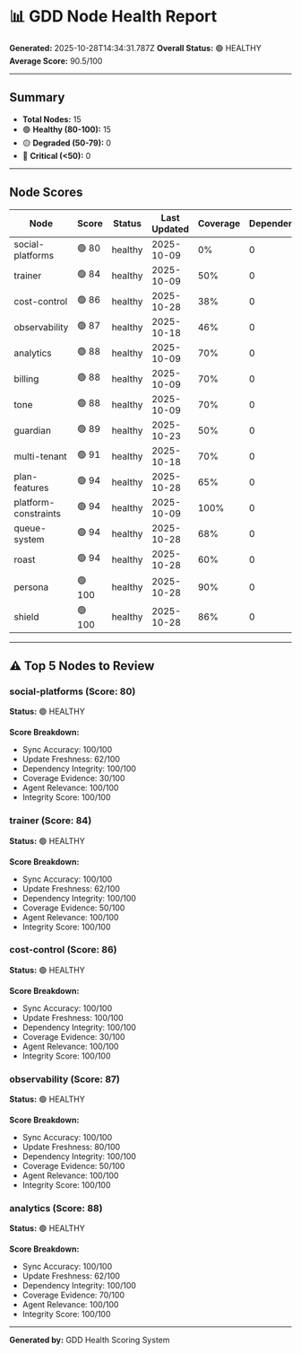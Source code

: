 # 📊 GDD Node Health Report

**Generated:** 2025-10-28T14:34:31.787Z
**Overall Status:** 🟢 HEALTHY
**Average Score:** 90.5/100

---

## Summary

- **Total Nodes:** 15
- 🟢 **Healthy (80-100):** 15
- 🟡 **Degraded (50-79):** 0
- 🔴 **Critical (<50):** 0

---

## Node Scores

| Node | Score | Status | Last Updated | Coverage | Dependencies | Issues |
|------|-------|--------|--------------|----------|--------------|--------|
| social-platforms | 🟢 80 | healthy | 2025-10-09 | 0% | 0 | 0 |
| trainer | 🟢 84 | healthy | 2025-10-09 | 50% | 0 | 0 |
| cost-control | 🟢 86 | healthy | 2025-10-28 | 38% | 0 | 0 |
| observability | 🟢 87 | healthy | 2025-10-18 | 46% | 0 | 0 |
| analytics | 🟢 88 | healthy | 2025-10-09 | 70% | 0 | 0 |
| billing | 🟢 88 | healthy | 2025-10-09 | 70% | 0 | 0 |
| tone | 🟢 88 | healthy | 2025-10-09 | 70% | 0 | 0 |
| guardian | 🟢 89 | healthy | 2025-10-23 | 50% | 0 | 0 |
| multi-tenant | 🟢 91 | healthy | 2025-10-18 | 70% | 0 | 0 |
| plan-features | 🟢 94 | healthy | 2025-10-28 | 65% | 0 | 0 |
| platform-constraints | 🟢 94 | healthy | 2025-10-09 | 100% | 0 | 0 |
| queue-system | 🟢 94 | healthy | 2025-10-28 | 68% | 0 | 0 |
| roast | 🟢 94 | healthy | 2025-10-28 | 60% | 0 | 0 |
| persona | 🟢 100 | healthy | 2025-10-28 | 90% | 0 | 0 |
| shield | 🟢 100 | healthy | 2025-10-28 | 86% | 0 | 0 |

---

## ⚠️ Top 5 Nodes to Review

### social-platforms (Score: 80)

**Status:** 🟢 HEALTHY

**Score Breakdown:**
- Sync Accuracy: 100/100
- Update Freshness: 62/100
- Dependency Integrity: 100/100
- Coverage Evidence: 30/100
- Agent Relevance: 100/100
- Integrity Score: 100/100


### trainer (Score: 84)

**Status:** 🟢 HEALTHY

**Score Breakdown:**
- Sync Accuracy: 100/100
- Update Freshness: 62/100
- Dependency Integrity: 100/100
- Coverage Evidence: 50/100
- Agent Relevance: 100/100
- Integrity Score: 100/100


### cost-control (Score: 86)

**Status:** 🟢 HEALTHY

**Score Breakdown:**
- Sync Accuracy: 100/100
- Update Freshness: 100/100
- Dependency Integrity: 100/100
- Coverage Evidence: 30/100
- Agent Relevance: 100/100
- Integrity Score: 100/100


### observability (Score: 87)

**Status:** 🟢 HEALTHY

**Score Breakdown:**
- Sync Accuracy: 100/100
- Update Freshness: 80/100
- Dependency Integrity: 100/100
- Coverage Evidence: 50/100
- Agent Relevance: 100/100
- Integrity Score: 100/100


### analytics (Score: 88)

**Status:** 🟢 HEALTHY

**Score Breakdown:**
- Sync Accuracy: 100/100
- Update Freshness: 62/100
- Dependency Integrity: 100/100
- Coverage Evidence: 70/100
- Agent Relevance: 100/100
- Integrity Score: 100/100


---

**Generated by:** GDD Health Scoring System
